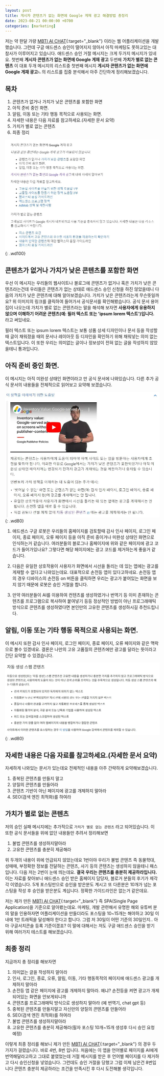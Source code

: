 ```yaml
---
layout: post
title: 게시자 콘텐츠가 없는 화면에 Google 게재 광고 해결방법 총정리
date: 2023-08-21 00:00:00 +0700 
categories: [marketing]
---
```

저는 약 한달 가량 [MBTI AI CHAT](https://mbtichat.info/){:target="_blank"} 이라는 웹 어플리케이션을 개발했습니다. 그런데 구글 애드센스 승인이 떨어지지 않아서 아직 마케팅도 못하고있는 대참사가 이루어지고 있습니다. 애드센스 승인 거절 메시지는 크게 두가지 메시지가 있네요. 첫번째 **게시자 콘텐츠가 없는 화면에 Google 게재 광고** 두번째 **가치가 별로 없는 콘텐츠** 이 대표 두개 메시지의 리스트중 첫번째 메시지 **게시자 콘텐츠가 없는 화면에 Google 게재 광고**ㄴ의 리스트를 집중 분석해서 아주 간단하게 정리해보겠습니다.

<div>
<ins class="adsbygoogle"
     style="display:block"
     data-ad-client="ca-pub-8955182453510440"
     data-ad-slot="3812652964"
     data-ad-format="auto"
     data-full-width-responsive="true"></ins>
</div>
<script>
     (adsbygoogle = window.adsbygoogle || []).push({});
</script>

## 목차
1. 콘텐츠가 없거나 가치가 낮은 콘텐츠를 포함한 화면
2. 아직 준비 중인 화면.
3. 알림, 이동 또는 기타 행동 목적으로 사용되는 화면.
4. 자세한 내용은 다음 자료를 참고하세요.(자세한 문서 요약)
5. 가치가 별로 없는 콘텐츠
6. 최종 정리

![게시자 콘텐츠가 없는 화면에 Google 게재 광고](https://raw.githubusercontent.com/moony01/moony01.github.io/master/static/img/_posts/google-adsense-fail/google-adsense-fail-1.webp){: .wd100}

## 콘텐츠가 없거나 가치가 낮은 콘텐츠를 포함한 화면
우선 이 메시지는 우리들의 웹사이트나 블로그에 콘텐츠가 없거나 혹은 가치가 낮은 콘텐츠라는건데 우리들은 콘텐츠가 없는 상태로 애드센스 승인 신청을 하진 않았을테니 다음의 가치가 낮은 콘텐츠에 대해 알아보겠습니다. 가치가 낮은 콘텐츠라는게 무슨뜻일까요? 위 이미지의 링크를 클릭하여 들어가서 공식문서를 확인해봤습니다. 공식 문서 용어집이 나오는데 가치가 별로 없는 콘텐츠라는 말을 해석해 보자면 **사용자에게 유용하지 않으며 이해하기 어려운 콘텐츠(예: 필러 텍스트 또는 'ipsum lorem 텍스트')입니다.** 라고 써있네요. 

<div>
<ins class="adsbygoogle"
     style="display:block"
     data-ad-client="ca-pub-8955182453510440"
     data-ad-slot="3812652964"
     data-ad-format="auto"
     data-full-width-responsive="true"></ins>
</div>
<script>
     (adsbygoogle = window.adsbygoogle || []).push({});
</script>

필러 텍스트 또는 ipsum lorem 텍스트는 보통 상품 상세 디자인이나 문서 등을 작성할때 글이 채워졌을 때의 문서나 레이아웃 등 디자인을 확인하기 위해 채워넣는 의미 없는 텍스트입니다. 이 또한 우리는 의미없는 글이나 정보성이 전혀 없는 글을 작성하지 않았을테니 통과입니다. 

## 아직 준비 중인 화면.
이 메시지는 아직 미완성 상태인 화면이라고 만 공식 문서에 나와있습니다. 다른 추가 공식 문서의 내용들을 전체적으로 읽어보고 요약해 보겠습니다.

![게시자 콘텐츠가 없는 화면에 Google 게재 광고](https://raw.githubusercontent.com/moony01/moony01.github.io/master/static/img/_posts/google-adsense-fail/google-adsense-fail-3.webp){: .wd80}

1. 애드센스 구글 로봇은 우리들의 홈페이지를 검토할때 감사 인사 페이지, 로그인 페이지, 종료 페이지, 오류 페이지 등을 아직 준비 중이거나 미완성 상태인 화면으로 인식하는거 같습니다. 여러분들의 블로그나 홈페이지에 위와 같은 페이지에 광고 코드가 들어가있나요? 그렇다면 해당 페이지에는 광고 코드를 제거하는게 좋을거 같습니다.

2. 다음은 유일한 상호작용이 사용자가 화면에서 시선을 돌리는 데 있는 앱에는 광고를 게재할 수 없다고 나와있는데요. 대표적으로 손전등 앱이 있다고하네요. 손전등 앱의 경우 디바이스의 손전등 on 버튼을 클릭하면 우리는 광고가 붙어있는 화면을 보지 않기 때문에 로봇은 승인 거절을 합니다.

3. 만약 여러분들이 AI를 이용하여 컨텐츠를 생성하였거나 번역기 등 이미 존재하는 콘텐츠를 프로그램으로 복사하여 붙여넣기 등등 정상적인 방법이 아닌 프로그래매틱 방식으로 콘텐츠를 생성하였다면 본인만의 고유한 콘텐츠를 생성하시길 추천드립니다.

## 알림, 이동 또는 기타 행동 목적으로 사용되는 화면.
이 메시지 또한 감사 인사 페이지, 로그인 페이지, 종료 페이지, 오류 페이지와 같은 맥락으로 볼수 있겠네요. 결론은 나만의 고유 고품질의 콘텐츠에만 광고를 달라는 뜻이라고 간단 요약할 수 있겠습니다.

![게시자 콘텐츠가 없는 화면에 Google 게재 광고](https://raw.githubusercontent.com/moony01/moony01.github.io/master/static/img/_posts/google-adsense-fail/google-adsense-fail-2.webp){: .wd80}

## 자세한 내용은 다음 자료를 참고하세요.(자세한 문서 요약)
자세하게 나와있는 문서가 있는데요 전체적인 내용을 아주 간략하게 요약해보겠습니다. 
1. 중복된 콘텐츠를 만들지 말고 
2. 양질의 콘텐츠를 만들어라 
3. 콘텐츠 기반이 아닌 페이지에 광고를 개제하지 말아라
4. SEO(검색 엔진 최적화)를 하여라

<div>
<ins class="adsbygoogle"
     style="display:block"
     data-ad-client="ca-pub-8955182453510440"
     data-ad-slot="3812652964"
     data-ad-format="auto"
     data-full-width-responsive="true"></ins>
</div>
<script>
     (adsbygoogle = window.adsbygoogle || []).push({});
</script>

## 가치가 별로 없는 콘텐츠
저의 승인 실패 메시지에는 추가적으로 `가치가 별로 없는 콘텐츠` 라고 되어있습니다. 이 또한 공식 문서들을 위에 없던 내용들만 추려서 정리해보면 
1. 불법 콘텐츠를 생성하지말아라
2. 고유한 콘텐츠를 충분히 제공해라

위 두개의 내용이 위에 언급되지 않았는데요 1번이야 우리가 불법 콘텐츠 즉 동물학대, 성매매, 부정확한 정보를 전달하는 콘텐츠, 사기 등의 콘텐츠는 생성하지 않을테니 패스 입니다. 다음 저는 2번이 눈에 띄는데요. **결국 우리는 콘텐츠를 충분히 제공하라입니다.** 이는 자료를 찾아보니 애드센스 승인 받은 홈페이지 담당자, 블로거 분들의 후기가 제각각 이였습니다. 5개 포스팅만으로 승인을 받은분도 계시고 또 다른분은 10개가 넘는 포스팅을 작성 후 승인을 받은분도 계십니다. 정확한 가이드라인은 없는거 같은데요.

<div>
<ins class="adsbygoogle"
     style="display:block"
     data-ad-client="ca-pub-8955182453510440"
     data-ad-slot="3812652964"
     data-ad-format="auto"
     data-full-width-responsive="true"></ins>
</div>
<script>
     (adsbygoogle = window.adsbygoogle || []).push({});
</script>

저는 제가 만든 [MBTI AI CHAT](https://mbtichat.info/){:target="_blank"} 즉 SPA(Single Page Application)을 기준으로 알아봤는데요. 마케팅, 개발 관련해서 유명한 해외 유튜버 분의 말을 인용하자면 어플리케이션을 만들더라도 포스팅을 10~15개는 해야하고 30일 이내에 1만 트래픽을 달성해야 한다고 합니다. 그럼 저 30일이 어떤 기준의 30일인지.. 아마 구글서치콘솔 등록 기준이겠죠? 이 말에 대해서는 저도 구글 애드센스 승인을 받기 위해 여러가지 테스트를 해보겠습니다.

## 최종 정리
지금까지 총 정리를 해보자면
1. 의미없는 글을 작성하지 말아라
2. 인사, 로그인, 종료, 오류, 알림, 이동, 기타 행동목적의 페이지에 애드센스 광고를 개제하지 말아라
3. 손전등 앱 같은 페이지에 광고를 개제하지 말아라. 왜냐? 손전등을 켜면 광고가 개제되어있는 화면을 안보게되니까
4. 콘텐츠를 프로그래매틱 방식으로 생성하지 말아라 (예 번역기, chat gpt 등)
5. 중복된 콘텐츠를 만들지말고 자신만의 양질의 콘텐츠를 만들어라
6. SEO(검색 엔진 최적화)를 하여라
7. 불법 콘텐츠를 생성하지말아라
8. 고유한 콘텐츠를 충분히 제공해라(필자 포스팅 10개~15개 생성후 다시 승인 요청 예정)

<div>
<ins class="adsbygoogle"
     style="display:block"
     data-ad-client="ca-pub-8955182453510440"
     data-ad-slot="3812652964"
     data-ad-format="auto"
     data-full-width-responsive="true"></ins>
</div>
<script>
     (adsbygoogle = window.adsbygoogle || []).push({});
</script>

이렇게 최종 정리를 해보니 제가 만든 [MBTI AI CHAT](https://mbtichat.info/){:target="_blank"} 의 경우 두가지가 걸렸습니다. 바로 4번, 8번 입니다. 처음에는 이 앱을 언어별로 페이지를 AI에게 번역해달라고하고 그대로 붙였었는데 거절 메시지를 받은 후 언어별 페이지를 다 제거하고 다시 승인신청을 넣었습니다. 그런데도 승인 거절을 당했고 그럼 이제 남은건 8번입니다 콘텐츠 충분히 제공하라는 조건을 만족시킨 후 다시 도전해볼 생각입니다.